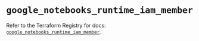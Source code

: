 # `google_notebooks_runtime_iam_member`

Refer to the Terraform Registry for docs: [`google_notebooks_runtime_iam_member`](https://registry.terraform.io/providers/hashicorp/google-beta/6.31.0/docs/resources/google_notebooks_runtime_iam_member).
